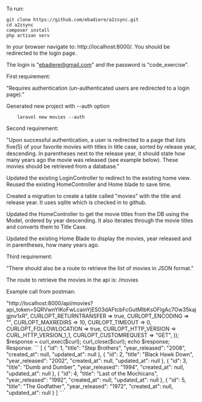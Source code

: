 To run:
```angular2html
git clone https://github.com/ebadiere/a2zsync.git
cd a2zsync
composer install
php artisan serv
```

In your browser navigate to: http://localhost:8000/.  You should be redirected to the 
login page.

The login is "ebadiere@gmail.com" and the password is "code_exercise".


First requirement: 

"Requires authentication (un-authenticated users are redirected to a login page)."

Generated new project with --auth option
```$xslt
    laravel new movies --auth
```


Second requirement:

"Upon successful authentication, a user is redirected to a page that lists 
ﬁve(5) of your favorite movies with titles in title case, sorted by release year, 
descending. In parentheses next to the release year, it should state how many years 
ago the movie was released (see example below). These movies should be retrieved 
from a database." 

Updated the existing LoginController to redirect to the existing home view.  Reused 
the existing HomeController and Home blade to save time.

Created a migration to create a table called "movies" with the title and release year.
It uses sqlite which is checked in to github.

Updated the HomeController to get the movie titles from the DB using the Model, ordered 
by year descending.  It also iterates through the movie titles and converts them to Title Case.

Updated the existing Home Blade to display the movies, year released and in parentheses, 
how many years ago.

Third requirement: 

"There should also be a route to retrieve the list of movies in JSON format."
 

The route to retrieve the movies in the api is: /movies

Example call from postman:
<?php

$curl = curl_init();

curl_setopt_array($curl, array(
  CURLOPT_URL => "http://localhost:8000/api/movies?api_token=5QRVwnYIKoFwLcainYjES03dAFtcbFcGutMIbKsOFlgAc7Ow35kajgjnv1xR",
  CURLOPT_RETURNTRANSFER => true,
  CURLOPT_ENCODING => "",
  CURLOPT_MAXREDIRS => 10,
  CURLOPT_TIMEOUT => 0,
  CURLOPT_FOLLOWLOCATION => true,
  CURLOPT_HTTP_VERSION => CURL_HTTP_VERSION_1_1,
  CURLOPT_CUSTOMREQUEST => "GET",
));

$response = curl_exec($curl);

curl_close($curl);
echo $response;

Response:
```
[
    {
        "id": 1,
        "title": "Step Brothers",
        "year_released": "2008",
        "created_at": null,
        "updated_at": null
    },
    {
        "id": 2,
        "title": "Black Hawk Down",
        "year_released": "2002",
        "created_at": null,
        "updated_at": null
    },
    {
        "id": 3,
        "title": "Dumb and Dumber",
        "year_released": "1994",
        "created_at": null,
        "updated_at": null
    },
    {
        "id": 4,
        "title": "Last of the Mochicans",
        "year_released": "1992",
        "created_at": null,
        "updated_at": null
    },
    {
        "id": 5,
        "title": "The Godfather",
        "year_released": "1972",
        "created_at": null,
        "updated_at": null
    }
]
```

